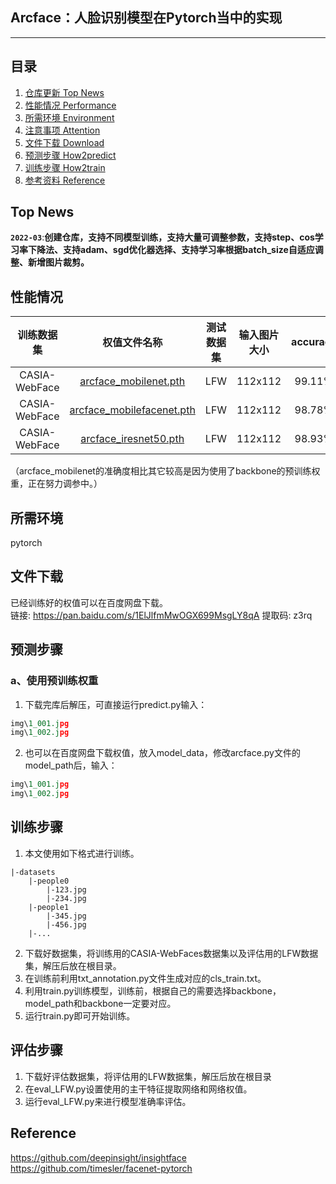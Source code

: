 ## Arcface：人脸识别模型在Pytorch当中的实现
---

## 目录
1. [仓库更新 Top News](#仓库更新)
3. [性能情况 Performance](#性能情况)
4. [所需环境 Environment](#所需环境)
5. [注意事项 Attention](#注意事项)
6. [文件下载 Download](#文件下载)
7. [预测步骤 How2predict](#预测步骤)
8. [训练步骤 How2train](#训练步骤)
9. [参考资料 Reference](#Reference)

## Top News
**`2022-03`**:**创建仓库，支持不同模型训练，支持大量可调整参数，支持step、cos学习率下降法、支持adam、sgd优化器选择、支持学习率根据batch_size自适应调整、新增图片裁剪。**  


## 性能情况
| 训练数据集 | 权值文件名称 | 测试数据集 | 输入图片大小 | accuracy | Validation rate |
| :-----: | :-----: | :------: | :------: | :------: | :------: |
| CASIA-WebFace | [arcface_mobilenet.pth](https://github.com/bubbliiiing/arcface-pytorch/releases/download/v1.0/arcface_mobilenet.pth) | LFW | 112x112 | 99.11% |  0.95033+-0.02152 @ FAR=0.00133 |
| CASIA-WebFace | [arcface_mobilefacenet.pth](https://github.com/bubbliiiing/arcface-pytorch/releases/download/v1.0/arcface_mobilefacenet.pth) | LFW | 112x112 | 98.78% | 0.91100+-0.01745 @ FAR=0.00100 |
| CASIA-WebFace | [arcface_iresnet50.pth](https://github.com/bubbliiiing/arcface-pytorch/releases/download/v1.0/arcface_iresnet50.pth) | LFW | 112x112 | 98.93% | 0.93100+-0.01422 @ FAR=0.00133 |

（arcface_mobilenet的准确度相比其它较高是因为使用了backbone的预训练权重，正在努力调参中。）

## 所需环境
pytorch

## 文件下载
已经训练好的权值可以在百度网盘下载。    
链接: https://pan.baidu.com/s/1ElJlfmMwOGX699MsgLY8qA 提取码: z3rq   


## 预测步骤
### a、使用预训练权重
1. 下载完库后解压，可直接运行predict.py输入：
```python
img\1_001.jpg
img\1_002.jpg
```  
2. 也可以在百度网盘下载权值，放入model_data，修改arcface.py文件的model_path后，输入：
```python
img\1_001.jpg
img\1_002.jpg
```  

## 训练步骤
1. 本文使用如下格式进行训练。
```
|-datasets
    |-people0
        |-123.jpg
        |-234.jpg
    |-people1
        |-345.jpg
        |-456.jpg
    |-...
```  
2. 下载好数据集，将训练用的CASIA-WebFaces数据集以及评估用的LFW数据集，解压后放在根目录。
3. 在训练前利用txt_annotation.py文件生成对应的cls_train.txt。  
4. 利用train.py训练模型，训练前，根据自己的需要选择backbone，model_path和backbone一定要对应。
5. 运行train.py即可开始训练。

## 评估步骤
1. 下载好评估数据集，将评估用的LFW数据集，解压后放在根目录
2. 在eval_LFW.py设置使用的主干特征提取网络和网络权值。
3. 运行eval_LFW.py来进行模型准确率评估。

## Reference
https://github.com/deepinsight/insightface  
https://github.com/timesler/facenet-pytorch   

